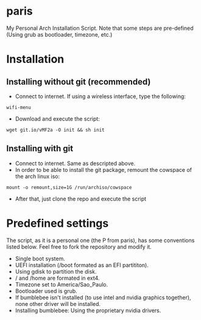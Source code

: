 # paris
My Personal Arch Installation Script. Note that some steps are pre-defined (Using grub as bootloader, timezone, etc.)

# Installation
## Installing without git (recommended)
* Connect to internet. If using a wireless interface, type the following:

`wifi-menu`

* Download and execute the script:

`wget git.io/vMF2a -O init && sh init`

## Installing with git
* Connect to internet. Same as descripted above.
* In order to be able to install the git package, remount the cowspace of the arch linux iso:

`mount -o remount,size=1G /run/archiso/cowspace`
* After that, just clone the repo and execute the script

# Predefined settings
The script, as it is a personal one (the P from paris), has some conventions listed below. Feel free to fork the repository and modify it.

* Single boot system.
* UEFI installation (/boot formated as an EFI partititon).
* Using gdisk to partition the disk.
* / and /home are formated in ext4.
* Timezone set to America/Sao_Paulo.
* Bootloader used is grub.
* If bumblebee isn't installed (to use intel and nvidia graphics together), none other driver will be installed.
* Installing bumblebee: Using the proprietary nvidia drivers.
